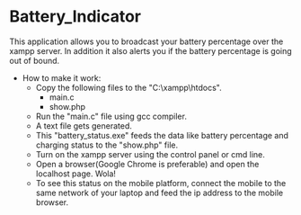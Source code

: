 # Battery_Indicator

This application allows you to broadcast your battery percentage over the xampp server. In addition it also alerts you if the battery percentage is going out of bound.

*  How to make it work:
    *  Copy the following files to the "C:\xampp\htdocs".
        *  main.c
        *  show.php
    *  Run the "main.c" file using gcc compiler.
    *  A text file gets generated. 
    *  This "battery_status.exe" feeds the data like battery percentage and charging status to the "show.php" file.
    *  Turn on the xampp server using the control panel or cmd line.
    *  Open a browser(Google Chrome is preferable) and open the localhost page. Wola! 
    *  To see this status on the mobile platform, connect the mobile to the same network of your laptop and feed the ip address to the mobile browser.
